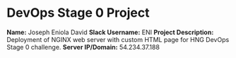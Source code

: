 # DevOps Stage 0 Project

**Name:** Joseph Eniola David
**Slack Username:** ENI
**Project Description:** Deployment of NGINX web server with custom HTML page for HNG DevOps Stage 0 challenge.
**Server IP/Domain:** 54.234.37.188
